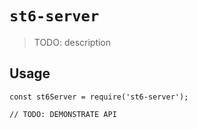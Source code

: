 # `st6-server`

> TODO: description

## Usage

```
const st6Server = require('st6-server');

// TODO: DEMONSTRATE API
```
